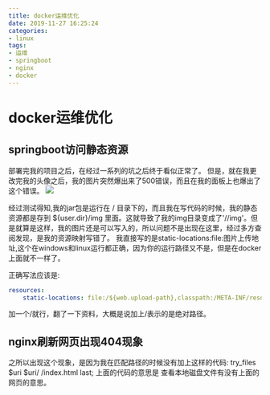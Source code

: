 ```yaml
---
title: docker运维优化
date: 2019-11-27 16:25:24
categories:
- linux
tags:
- 运维
- springboot
- nginx
- docker
---
```


# docker运维优化

## springboot访问静态资源

部署完我的项目之后，在经过一系列的坑之后终于看似正常了。
但是，就在我更改完我的头像之后，我的图片突然爆出来了500错误，而且在我的面板上也爆出了这个错误。
![](https://s2.ax1x.com/2019/11/27/QC1awj.png)

经过测试得知,我的jar包是运行在 / 目录下的，而且我在写代码的时候，我的静态资源都是存到 ${user.dir}/img 里面。这就导致了我的img目录变成了'//img'。但是就算是这样，我的图片还是可以写入的，所以问题不是出现在这里，经过多方查阅发现，是我的资源映射写错了。
我直接写的是static-locations:file:图片上传地址,这个在windows和linux运行都正确，因为你的运行路径又不是，但是在docker上面就不一样了。

正确写法应该是:
```yaml
resources:
    static-locations: file:/${web.upload-path},classpath:/META-INF/resources/,classpath:/resources/, classpath:/static/, classpath:/public/
```

加一个/就行，翻了一下资料，大概是说加上/表示的是绝对路径。


## nginx刷新网页出现404现象

之所以出现这个现象，是因为我在匹配路径的时候没有加上这样的代码:
  try_files $uri $uri/ /index.html last;
上面的代码的意思是  查看本地磁盘文件有没有上面的网页的意思。
